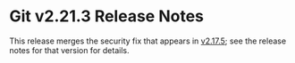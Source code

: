Git v2.21.3 Release Notes
=========================

This release merges the security fix that appears in [v2.17.5](2.17.5.md); see
the release notes for that version for details.
